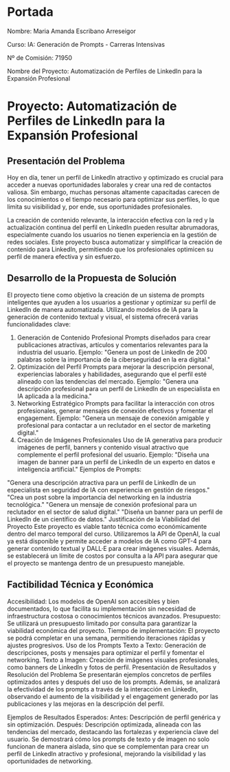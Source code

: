 # Portada
Nombre: Maria Amanda Escribano Arreseigor

Curso: IA: Generación de Prompts - Carreras Intensivas

Nº de Comisión: 71950

Nombre del Proyecto: Automatización de Perfiles de LinkedIn para la Expansión Profesional

# Proyecto: Automatización de Perfiles de LinkedIn para la Expansión Profesional
## Presentación del Problema
Hoy en día, tener un perfil de LinkedIn atractivo y optimizado es crucial para acceder a nuevas oportunidades laborales y crear una red de contactos valiosa. Sin embargo, muchas personas altamente capacitadas carecen de los conocimientos o el tiempo necesario para optimizar sus perfiles, lo que limita su visibilidad y, por ende, sus oportunidades profesionales.

La creación de contenido relevante, la interacción efectiva con la red y la actualización continua del perfil en LinkedIn pueden resultar abrumadoras, especialmente cuando los usuarios no tienen experiencia en la gestión de redes sociales. Este proyecto busca automatizar y simplificar la creación de contenido para LinkedIn, permitiendo que los profesionales optimicen su perfil de manera efectiva y sin esfuerzo.

## Desarrollo de la Propuesta de Solución
El proyecto tiene como objetivo la creación de un sistema de prompts inteligentes que ayuden a los usuarios a gestionar y optimizar su perfil de LinkedIn de manera automatizada. Utilizando modelos de IA para la generación de contenido textual y visual, el sistema ofrecerá varias funcionalidades clave:

1. Generación de Contenido Profesional
Prompts diseñados para crear publicaciones atractivas, artículos y comentarios relevantes para la industria del usuario.
Ejemplo: "Genera un post de LinkedIn de 200 palabras sobre la importancia de la ciberseguridad en la era digital."
2. Optimización del Perfil
Prompts para mejorar la descripción personal, experiencias laborales y habilidades, asegurando que el perfil esté alineado con las tendencias del mercado.
Ejemplo: "Genera una descripción profesional para un perfil de LinkedIn de un especialista en IA aplicada a la medicina."
3. Networking Estratégico
Prompts para facilitar la interacción con otros profesionales, generar mensajes de conexión efectivos y fomentar el engagement.
Ejemplo: "Genera un mensaje de conexión amigable y profesional para contactar a un reclutador en el sector de marketing digital."
4. Creación de Imágenes Profesionales
Uso de IA generativa para producir imágenes de perfil, banners y contenido visual atractivo que complemente el perfil profesional del usuario.
Ejemplo: "Diseña una imagen de banner para un perfil de LinkedIn de un experto en datos e inteligencia artificial."
Ejemplos de Prompts:

"Genera una descripción atractiva para un perfil de LinkedIn de un especialista en seguridad de IA con experiencia en gestión de riesgos."
"Crea un post sobre la importancia del networking en la industria tecnológica."
"Genera un mensaje de conexión profesional para un reclutador en el sector de salud digital."
"Diseña un banner para un perfil de LinkedIn de un científico de datos."
Justificación de la Viabilidad del Proyecto
Este proyecto es viable tanto técnica como económicamente dentro del marco temporal del curso. Utilizaremos la API de OpenAI, la cual ya está disponible y permite acceder a modelos de IA como GPT-4 para generar contenido textual y DALL·E para crear imágenes visuales. Además, se establecerá un límite de costos por consulta a la API para asegurar que el proyecto se mantenga dentro de un presupuesto manejable.

## Factibilidad Técnica y Económica
Accesibilidad: Los modelos de OpenAI son accesibles y bien documentados, lo que facilita su implementación sin necesidad de infraestructura costosa o conocimientos técnicos avanzados.
Presupuesto: Se utilizará un presupuesto limitado por consulta para garantizar la viabilidad económica del proyecto.
Tiempo de implementación: El proyecto se podrá completar en una semana, permitiendo iteraciones rápidas y ajustes progresivos.
Uso de los Prompts
Texto a Texto: Generación de descripciones, posts y mensajes para optimizar el perfil y fomentar el networking.
Texto a Imagen: Creación de imágenes visuales profesionales, como banners de LinkedIn y fotos de perfil.
Presentación de Resultados y Resolución del Problema
Se presentarán ejemplos concretos de perfiles optimizados antes y después del uso de los prompts. Además, se analizará la efectividad de los prompts a través de la interacción en LinkedIn, observando el aumento de la visibilidad y el engagement generado por las publicaciones y las mejoras en la descripción del perfil.

Ejemplos de Resultados Esperados:
Antes: Descripción de perfil genérica y sin optimización.
Después: Descripción optimizada, alineada con las tendencias del mercado, destacando las fortalezas y experiencia clave del usuario.
Se demostrará cómo los prompts de texto y de imagen no solo funcionan de manera aislada, sino que se complementan para crear un perfil de LinkedIn atractivo y profesional, mejorando la visibilidad y las oportunidades de networking.
